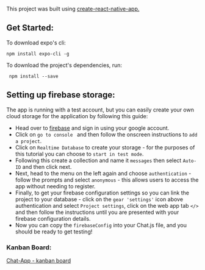 This project was built using [create-react-native-app.](https://github.com/expo/create-react-native-app)


## Get Started:
To download expo's cli:
```
npm install expo-cli -g
```
To download the project's dependencies, run: 
```
 npm install --save
```


## Setting up firebase storage:

The app is running with a test account, but you can easily create your own cloud storage for the application by following this guide:

- Head over to [firebase](https://firebase.google.com/) and sign in using your google account. 
- Click on `go to console ` and then follow the onscreen instructions to `add a project`.
- Click on `Realtime Database` to create your storage - for the purposes of this tutorial you can choose to `start in test mode`. 
- Following this create a collection and name it `messages` then select `Auto-ID` and then click next. 
- Next, head to the menu on the left again and choose `authentication` - follow the prompts and select `anonymous` - this allows users to access the app without needing to register.
- Finally, to get your firebase configuration settings so you can link the project to your database - click on the `gear 'settings'` icon above authentication and select `Project settings`, click on the web app tab `</>` and then follow the instructions until you are presented with your firebase configuration details. 
- Now you can copy the `firebaseConfig` into your Chat.js file, and you should be ready to get testing!  

### Kanban Board:
[Chat-App - kanban board](https://trello.com/b/2vwmpwqJ/project-5-react-native-chat-app)
    
